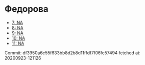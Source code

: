 # Федорова
- [7: NA](7.md)
- [8: NA](8.md)
- [9: NA](9.md)
- [10: NA](10.md)
- [11: NA](11.md)

Commit: df3950a6c55f633bb8d2b8d11ffdf7f06fc57494
 fetched at: 20200923-121126
